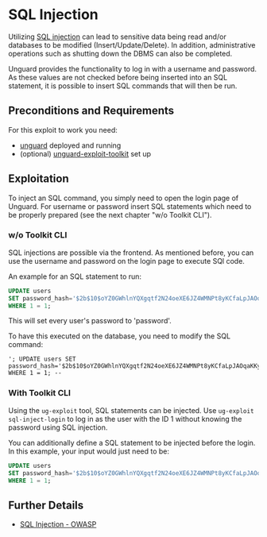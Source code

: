 # SQL Injection

Utilizing [SQL injection](https://owasp.org/www-community/attacks/SQL_Injection) can lead to sensitive data being read
and/or databases to be modified (Insert/Update/Delete).
In addition, administrative operations such as shutting down the DBMS can also be completed.

Unguard provides the functionality to log in with a username and password.
As these values are not checked before being inserted into an SQL statement, it is possible to insert SQL commands
that will then be run.


## Preconditions and Requirements

For this exploit to work you need:

* [unguard](../../../docs/DEV-GUIDE.md) deployed and running
* (optional) [unguard-exploit-toolkit](../../INSTALL.md) set up

## Exploitation

To inject an SQL command, you simply need to open the login page of Unguard. For username or password insert
SQL statements which need to be properly prepared (see the next chapter "w/o Toolkit CLI").

### w/o Toolkit CLI

SQL injections are possible via the frontend. As mentioned before, you can use the username and password on the login page
to execute SQl code.

An example for an SQL statement to run:

```sql
UPDATE users
SET password_hash='$2b$10$oYZ0GWhlnYQXgqtf2N24oeXE6JZ4WMNPt8yKCfaLpJAOqaKKyrjda'
WHERE 1 = 1;
```

This will set every user's password to 'password'.

To have this executed on the database, you need to modify the SQL command:
```
'; UPDATE users SET password_hash='$2b$10$oYZ0GWhlnYQXgqtf2N24oeXE6JZ4WMNPt8yKCfaLpJAOqaKKyrjda' WHERE 1 = 1; --
```


### With Toolkit CLI

Using the `ug-exploit` tool, SQL statements can be injected.
Use `ug-exploit sql-inject-login` to log in as the user with the ID 1 without knowing the password using SQL injection.

You can additionally define a SQL statement to be injected before the login. In this example, your input would just need to be:

```sql
UPDATE users
SET password_hash='$2b$10$oYZ0GWhlnYQXgqtf2N24oeXE6JZ4WMNPt8yKCfaLpJAOqaKKyrjda'
WHERE 1 = 1;
```

## Further Details

* [SQL Injection - OWASP](https://owasp.org/www-community/attacks/SQL_Injection)
